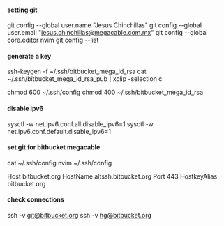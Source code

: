 #### setting git

git config --global user.name "Jesus Chinchillas"
git config --global user.email "jesus.chinchillas@megacable.com.mx"
git config --global core.editor nvim
git config --list

#### generate a key
ssh-keygen -f ~/.ssh/bitbucket_mega_id_rsa
cat ~/.ssh/bitbucket_mega_id_rsa_pub | xclip -selection c

chmod 600 ~/.ssh/config
chmod 400 ~/.ssh/bitbucket_mega_id_rsa

#### disable ipv6
sysctl -w net.ipv6.conf.all.disable_ipv6=1
sysctl -w net.ipv6.conf.default.disable_ipv6=1

#### set git for bitbucket megacable
cat ~/.ssh/config
nvim ~/.ssh/config

Host bitbucket.org
    HostName altssh.bitbucket.org
    Port 443
    HostkeyAlias bitbucket.org


#### check connections
ssh -v git@bitbucket.org
ssh -v hg@bitbucket.org


